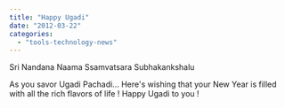 ```yaml
---
title: "Happy Ugadi"
date: "2012-03-22"
categories: 
  - "tools-technology-news"
---
```


Sri Nandana Naama Ssamvatsara Subhakankshalu



As you savor Ugadi Pachadi... Here's wishing that your New Year is filled with all the rich flavors of life ! Happy Ugadi to you !
